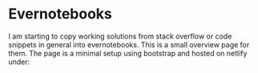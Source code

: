 # Evernotebooks #
I am starting to copy working solutions from stack overflow or code snippets in general into evernotebooks. This is a small overview page for them. The page is a minimal setup using bootstrap and hosted on netlify under: 
